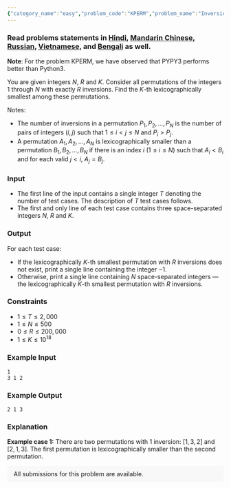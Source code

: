```yaml
---
{"category_name":"easy","problem_code":"KPERM","problem_name":"Inversions in Permutations","problemComponents":{"constraints":"","constraintsState":false,"subtasks":"","subtasksState":false,"inputFormat":"","inputFormatState":false,"outputFormat":"","outputFormatState":false,"sampleTestCases":{"0":{"id":1,"input":"1\r\n3 1 2","output":"2 1 3","explanation":"**Example case 1:** There are two permutations with $1$ inversion: $[1, 3, 2]$ and $[2, 1, 3]$. The first permutation is lexicographically smaller than the second permutation.","isDeleted":false}}},"video_editorial_url":"","languages_supported":{"0":"CPP14","1":"C","2":"JAVA","3":"PYTH 3.6","4":"CPP17","5":"PYTH","6":"PYP3","7":"CS2","8":"ADA","9":"PYPY","10":"TEXT","11":"PAS fpc","12":"NODEJS","13":"RUBY","14":"PHP","15":"GO","16":"HASK","17":"TCL","18":"PERL","19":"SCALA","20":"LUA","21":"kotlin","22":"BASH","23":"JS","24":"LISP sbcl","25":"rust","26":"PAS gpc","27":"BF","28":"CLOJ","29":"R","30":"D","31":"CAML","32":"FORT","33":"ASM","34":"swift","35":"FS","36":"WSPC","37":"LISP clisp","38":"SQL","39":"SCM guile","40":"PERL6","41":"ERL","42":"CLPS","43":"ICK","44":"NICE","45":"PRLG","46":"ICON","47":"COB","48":"SCM chicken","49":"PIKE","50":"SCM qobi","51":"ST","52":"NEM"},"max_timelimit":2,"source_sizelimit":50000,"problem_author":"rumblefool","problem_tester":null,"date_added":"6-04-2020","tags":{"0":"cook117","1":"dynamic","2":"easy","3":"inversions","4":"permutation","5":"rajarshi_basu","6":"rumblefool"},"problem_difficulty_level":"Easy-Medium","best_tag":"Dynamic Programming","editorial_url":"https://discuss.codechef.com/problems/KPERM","time":{"view_start_date":1587407402,"submit_start_date":1587407402,"visible_start_date":1587407402,"end_date":1735669800},"is_direct_submittable":false,"problemDiscussURL":"https://discuss.codechef.com/search?q=KPERM","is_proctored":false,"visitedContests":{},"layout":"problem"}
---
```

### Read problems statements in [Hindi](https://www.codechef.com/download/translated/COOK117/hindi/KPERM.pdf), [Mandarin Chinese](https://www.codechef.com/download/translated/COOK117/mandarin/KPERM.pdf), [Russian](https://www.codechef.com/download/translated/COOK117/russian/KPERM.pdf), [Vietnamese](https://www.codechef.com/download/translated/COOK117/vietnamese/KPERM.pdf), and [Bengali](https://www.codechef.com/download/translated/COOK117/bengali/KPERM.pdf) as well.

**Note**: For the problem KPERM, we have observed that PYPY3 performs better than Python3.

You are given integers $N$, $R$ and $K$. Consider all permutations of the integers $1$ through $N$ with exactly $R$ inversions. Find the $K$-th lexicographically smallest among these permutations.

Notes:
- The number of inversions in a permutation $P_1, P_2, \ldots, P_N$ is the number of pairs of integers $(i, j)$ such that $1 \le i \lt j \le N$ and $P_i \gt P_j$.
- A permutation $A_1, A_2, \ldots, A_N$ is lexicographically smaller than a permutation $B_1, B_2, \ldots, B_N$ if there is an index $i$ ($1 \le i \le N$) such that $A_i \lt B_i$ and for each valid $j \lt i$, $A_j = B_j$.

### Input
- The first line of the input contains a single integer $T$ denoting the number of test cases. The description of $T$ test cases follows.
- The first and only line of each test case contains three space-separated integers $N$, $R$ and $K$.

### Output
For each test case:
- If the lexicographically $K$-th smallest permutation with $R$ inversions does not exist, print a single line containing the integer $-1$.
- Otherwise, print a single line containing $N$ space-separated integers ― the lexicographically $K$-th smallest permutation with $R$ inversions.

### Constraints
- $1 \le T \le 2,000$
- $1 \le N \le 500$
- $0 \le R \le 200,000$
- $1 \le K \le 10^{18}$

### Example Input
```
1
3 1 2
```

### Example Output
```
2 1 3
```

### Explanation
**Example case 1:** There are two permutations with $1$ inversion: $[1, 3, 2]$ and $[2, 1, 3]$. The first permutation is lexicographically smaller than the second permutation.

<aside style='background: #f8f8f8;padding: 10px 15px;'><div>All submissions for this problem are available.</div></aside>
